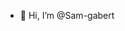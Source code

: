 - 👋 Hi, I’m @Sam-gabert

<!---
samgabert/sam-gabert is a ✨ special ✨ repository because its `README.md` (this file) appears on your GitHub profile.
You can click the Preview link to take a look at your changes.
--->
